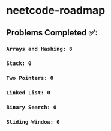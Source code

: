# neetcode-roadmap

## Problems Completed ✅:  
  ### ```Arrays and Hashing: 8```
  ### ```Stack: 0```
  ### ```Two Pointers: 0```
  ### ```Linked List: 0```
  ### ```Binary Search: 0```
  ### ```Sliding Window: 0```
